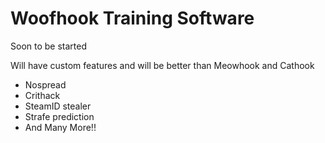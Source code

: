 # Woofhook Training Software

Soon to be started

Will have custom features and will be better than Meowhook and Cathook
* Nospread
* Crithack
* SteamID stealer
* Strafe prediction
* And Many More!!


